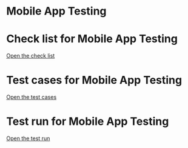 # Mobile App Testing

# Check list for Mobile App Testing
[Open the check list](https://docs.google.com/spreadsheets/d/1pZzbHruOA7Wh_dp1I-piMY_zo83fBeke/edit?usp=sharing&ouid=103546442425628569603&rtpof=true&sd=true)

# Test cases for Mobile App Testing
[Open the test cases](https://github.com/Tokarevael/Mobile/blob/main/Test%20cases%20mobile.pdf)

# Test run for Mobile App Testing
[Open the test run](https://drive.google.com/file/d/1qNL82vhffuT2f8mVlDr_RXolkfuA1ObQ/view?usp=sharing)
